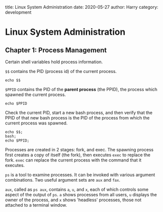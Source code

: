 title: Linux System Administration
date: 2020-05-27
author: Harry
category: development

# Linux System Administration

## Chapter 1: Process Management

Certain shell variables hold process information.

`$$` contains the PID (process id) of the current process.

    echo $$

`$PPID` contains the PID of the **parent process** (the PPID), the process which spawned the current process.

    echo $PPID

Check the current PID, start a new bash process, and then verify that the PPID of that new bash process is the PID of the process from which the current process was spawned.

    echo $$;
    bash;
    echo $PPID;

Processes are created in 2 stages: fork, and exec. The spawning process first creates a copy of itself (the fork), then executes `exec` to replace the fork. `exec` can replace the current process with the command that it executes.

`ps` is a tool to examine processes. It can be invoked with various argument combinations. Two useful argument sets are `aux` and `fax`. 

`aux`, called as `ps aux`, contains `a`, `u`, and `x`, each of which controls some aspect of the output of `ps`. `a` shows processes from all users, `u` displays the owner of the process, and `x` shows 'headless' processes, those not attached to a terminal window. 


